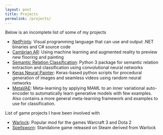 ```yaml
---
layout: post
title: Projects
permalink: /projects/
---
```


Below is an incomplete list of some of my projects
- [NetPrints](https://warlock.ai/netprints/): Visual programming language that can use and output .NET binaries and C# source code
- [Cambrian AR](http://www.cambrian.io/): Using machine learning and augmented reality to preview new flooring and painting
- [Semantic Relation Classification](https://github.com/RobinKa/SemanticRelationClassification): Python 3 package for semantic relation extraction and classification using convolutional neural networks
- [Keras Neural Painter](https://github.com/RobinKa/kerasneuralpainter): Keras-based python scripts for procedural generation of images and seamless videos using random neural networks
- [MetaVAE](https://github.com/RobinKa/MetaVAE): Meta-learning by applying MAML to an inner variational auto-encoder to automatically learn generative models with few examples. Also contains a more general meta-learning framework and examples to use for classification.

List of game projects I have been involved with
- [Warlock](https://www.warlockbrawl.com/): Popular mod for the games Warcraft 3 and Dota 2
- [Spellsworn](https://www.spellsworn.com/): Standalone game released on Steam derived from Warlock
